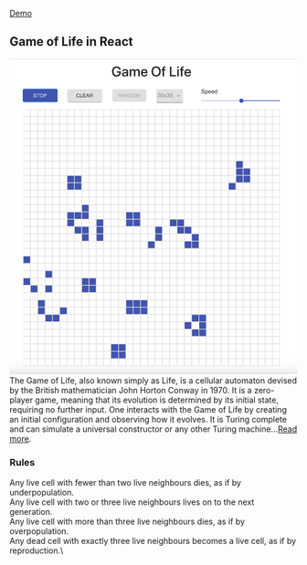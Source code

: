 [Demo](https://demo.se)
## Game of Life in React
![preview](preview.png)
The Game of Life, also known simply as Life, is a cellular automaton devised by the British mathematician John Horton Conway in 1970. It is a zero-player game, meaning that its evolution is determined by its initial state, requiring no further input. One interacts with the Game of Life by creating an initial configuration and observing how it evolves. It is Turing complete and can simulate a universal constructor or any other Turing machine...[Read more](https://en.wikipedia.org/wiki/Conway%27s_Game_of_Life).


### Rules
Any live cell with fewer than two live neighbours dies, as if by underpopulation.\
Any live cell with two or three live neighbours lives on to the next generation.\
Any live cell with more than three live neighbours dies, as if by overpopulation.\
Any dead cell with exactly three live neighbours becomes a live cell, as if by reproduction.\
